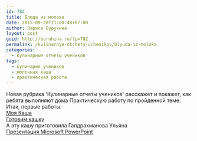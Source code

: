 ```yaml
---
id: 782
title: Блюда из молока
date: 2015-09-20T21:00:48+07:00
author: Лариса Бурухина
layout: post
guid: http://buruhina.ru/?p=782
permalink: /kulinarnye-otchety-uchenikov/blyuda-iz-moloka
categories:
  - Кулинарные отчеты учеников
tags:
  - кулинария учеников
  - молочная каша
  - практическая работа
---
```

Новая рубрика 'Кулинарные отчеты учеников' расскажет и покажет, как ребята выполняют дома Практическую работу по пройденной теме. Итак, первые работы.  
[Моя Каша](http://buruhina.ru/wp-content/uploads/2015/09/Моя-Каша.pptx)  
[Готовим кашку](http://buruhina.ru/wp-content/uploads/2015/09/Готовим-кашку.pptx)  
А эту кашу приготовила Гапдрахманова Ульяна  
[Презентация Microsoft PowerPoint](http://buruhina.ru/wp-content/uploads/2015/09/Презентация-Microsoft-PowerPoint.pptx)